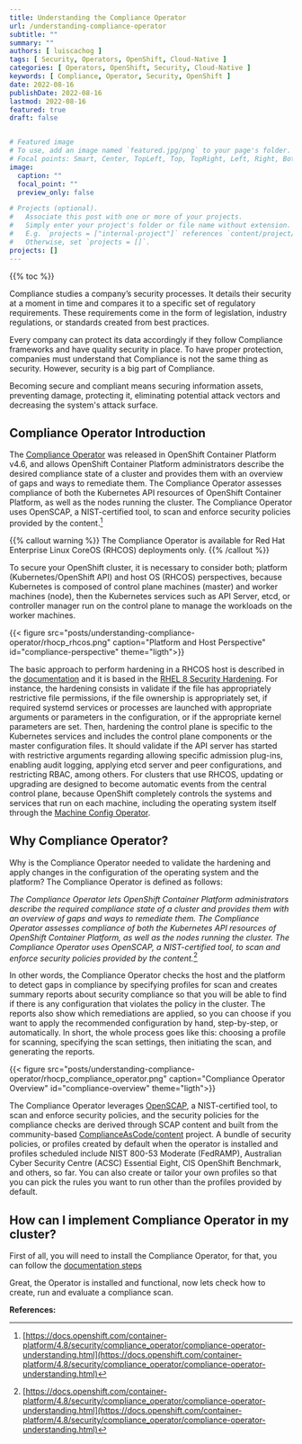 ```yaml
---
title: Understanding the Compliance Operator
url: /understanding-compliance-operator
subtitle: ""
summary: ""
authors: [ luiscachog ]
tags: [ Security, Operators, OpenShift, Cloud-Native ]
categories: [ Operators, OpenShift, Security, Cloud-Native ]
keywords: [ Compliance, Operator, Security, OpenShift ]
date: 2022-08-16
publishDate: 2022-08-16
lastmod: 2022-08-16
featured: true
draft: false 


# Featured image
# To use, add an image named `featured.jpg/png` to your page's folder.
# Focal points: Smart, Center, TopLeft, Top, TopRight, Left, Right, BottomLeft, Bottom, BottomRight.
image:
  caption: ""
  focal_point: ""
  preview_only: false

# Projects (optional).
#   Associate this post with one or more of your projects.
#   Simply enter your project's folder or file name without extension.
#   E.g. `projects = ["internal-project"]` references `content/project/deep-learning/index.md`.
#   Otherwise, set `projects = []`.
projects: []
---
```


{{% toc %}}

Compliance studies a company’s security processes. It details their security at a moment in time and compares it to a specific set of regulatory requirements. These requirements come in the form of legislation, industry regulations, or standards created from best practices.

Every company can protect its data accordingly if they follow Compliance frameworks and have quality security in place. To have proper protection, companies must understand that Compliance is not the same thing as security. However, security is a big part of Compliance.

Becoming secure and compliant means securing information assets, preventing damage, protecting it, eliminating potential attack vectors and decreasing the system's attack surface.

## Compliance Operator Introduction

The [Compliance Operator](https://github.com/openshift/compliance-operator) was released in OpenShift Container Platform v4.6, and allows OpenShift Container Platform administrators describe the desired compliance state of a cluster and provides them with an overview of gaps and ways to remediate them. The Compliance Operator assesses compliance of both the Kubernetes API resources of OpenShift Container Platform, as well as the nodes running the cluster. The Compliance Operator uses OpenSCAP, a NIST-certified tool, to scan and enforce security policies provided by the content.[^1]

{{% callout warning %}}
The Compliance Operator is available for Red Hat Enterprise Linux CoreOS (RHCOS) deployments only.
{{% /callout %}}

To secure your OpenShift cluster, it is necessary to consider both; platform (Kubernetes/OpenShift API) and host OS (RHCOS) perspectives, because Kubernetes is composed of control plane machines (master) and worker machines (node), then the Kubernetes services such as API Server, etcd, or controller manager run on the control plane to manage the workloads on the worker machines.

{{< figure src="posts/understanding-compliance-operator/rhocp_rhcos.png" caption="Platform and Host Perspective" id="compliance-perspective" theme="ligth">}}

The basic approach to perform hardening in a RHCOS host is described in the [documentation](https://docs.openshift.com/container-platform/4.7/security/container_security/security-hardening.html) and it is based in the [RHEL 8 Security Hardening](https://access.redhat.com/documentation/en-us/red_hat_enterprise_linux/8/html-single/security_hardening/index#scanning-container-and-container-images-for-vulnerabilities_scanning-the-system-for-security-compliance-and-vulnerabilities). 
For instance, the hardening consists in validate if the file has appropriately restrictive file permissions, if the file ownership is appropriately set, if required systemd services or processes are launched with appropriate arguments or parameters in the configuration, or if the appropriate kernel parameters are set. Then, hardening the control plane is specific to the Kubernetes services and includes the control plane components or the master configuration files. It should validate if the API server has started with restrictive arguments regarding allowing specific admission plug-ins, enabling audit logging, applying etcd server and peer configurations, and restricting RBAC, among others. 
For clusters that use RHCOS, updating or upgrading are designed to become automatic events from the central control plane, because OpenShift completely controls the systems and services that run on each machine, including the operating system itself through the [Machine Config Operator](https://github.com/openshift/machine-config-operator). 

## Why Compliance Operator?

Why is the Compliance Operator needed to validate the hardening and apply changes in the configuration of the operating system and the platform?
The Compliance Operator is defined as follows:

*The Compliance Operator lets OpenShift Container Platform administrators describe the required compliance state of a cluster and provides them with an overview of gaps and ways to remediate them. The Compliance Operator assesses compliance of both the Kubernetes API resources of OpenShift Container Platform, as well as the nodes running the cluster. The Compliance Operator uses OpenSCAP, a NIST-certified tool, to scan and enforce security policies provided by the content.*[^1]

In other words, the Compliance Operator checks the host and the platform to detect gaps in compliance by specifying profiles for scan and creates summary reports about security compliance so that you will be able to find if there is any configuration that violates the policy in the cluster. The reports also show which remediations are applied, so you can choose if you want to apply the recommended configuration by hand, step-by-step, or automatically. In short, the whole process goes like this: choosing a profile for scanning, specifying the scan settings, then initiating the scan, and generating the reports.

{{< figure src="posts/understanding-compliance-operator/rhocp_compliance_operator.png" caption="Compliance Operator Overview" id="compliance-overview" theme="ligth">}}

The Compliance Operator leverages [OpenSCAP](https://www.open-scap.org/), a NIST-certified tool, to scan and enforce security policies, and the security policies for the compliance checks are derived through SCAP content and built from the community-based [ComplianceAsCode/content](https://github.com/ComplianceAsCode/content) project. A bundle of security policies, or profiles created by default when the operator is installed and profiles scheduled include NIST 800-53 Moderate (FedRAMP), Australian Cyber Security Centre (ACSC) Essential Eight, CIS OpenShift Benchmark, and others, so far. You can also create or tailor your own profiles so that you can pick the rules you want to run other than the profiles provided by default.

## How can I implement Compliance Operator in my cluster?

First of all, you will need to install the Compliance Operator, for that, you can follow the [documentation steps](https://docs.openshift.com/container-platform/4.8/security/compliance_operator/compliance-operator-installation.html)

Great, the Operator is installed and functional, now lets check how to create, run and evaluate a compliance scan.



**References:**
[^1]: [https://docs.openshift.com/container-platform/4.8/security/compliance_operator/compliance-operator-understanding.html](https://docs.openshift.com/container-platform/4.8/security/compliance_operator/compliance-operator-understanding.html)
